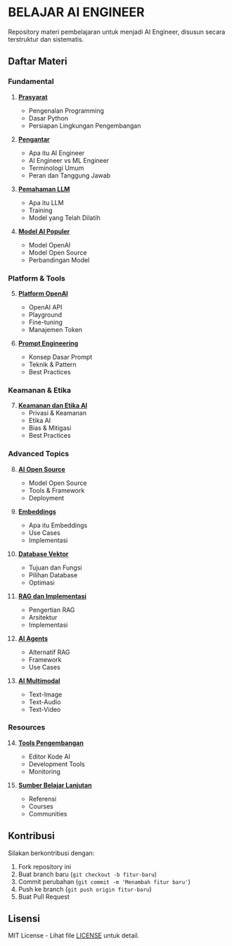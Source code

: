 # BELAJAR AI ENGINEER

Repository materi pembelajaran untuk menjadi AI Engineer, disusun secara terstruktur dan sistematis.

## Daftar Materi

### Fundamental
1. [**Prasyarat**](./00-PRASYARAT/)
   - Pengenalan Programming
   - Dasar Python 
   - Persiapan Lingkungan Pengembangan

2. [**Pengantar**](./01-PENGANTAR/)
   - Apa itu AI Engineer
   - AI Engineer vs ML Engineer
   - Terminologi Umum
   - Peran dan Tanggung Jawab

3. [**Pemahaman LLM**](./02-PEMAHAMAN-LLM/)
   - Apa itu LLM
   - Training
   - Model yang Telah Dilatih

4. [**Model AI Populer**](./03-MODEL-AI-POPULER/)
   - Model OpenAI
   - Model Open Source
   - Perbandingan Model

### Platform & Tools
5. [**Platform OpenAI**](./04-PLATFORM-OPENAI/)
   - OpenAI API
   - Playground
   - Fine-tuning
   - Manajemen Token

6. [**Prompt Engineering**](./05-PROMPT-ENGINEERING/)
   - Konsep Dasar Prompt
   - Teknik & Pattern
   - Best Practices

### Keamanan & Etika
7. [**Keamanan dan Etika AI**](./06-KEAMANAN-DAN-ETIKA-AI/)
   - Privasi & Keamanan
   - Etika AI
   - Bias & Mitigasi
   - Best Practices

### Advanced Topics
8. [**AI Open Source**](./07-AI-OPEN-SOURCE/)
   - Model Open Source
   - Tools & Framework
   - Deployment

9. [**Embeddings**](./08-EMBEDDINGS/)
   - Apa itu Embeddings
   - Use Cases
   - Implementasi

10. [**Database Vektor**](./09-DATABASE-VEKTOR/)
    - Tujuan dan Fungsi
    - Pilihan Database
    - Optimasi

11. [**RAG dan Implementasi**](./10-RAG-DAN-IMPLEMENTASI/)
    - Pengertian RAG
    - Arsitektur
    - Implementasi

12. [**AI Agents**](./11-AI-AGENTS/)
    - Alternatif RAG
    - Framework
    - Use Cases

13. [**AI Multimodal**](./12-AI-MULTIMODAL/)
    - Text-Image
    - Text-Audio
    - Text-Video

### Resources
14. [**Tools Pengembangan**](./13-TOOLS-PENGEMBANGAN/)
    - Editor Kode AI
    - Development Tools
    - Monitoring

15. [**Sumber Belajar Lanjutan**](./14-SUMBER-BELAJAR-LANJUTAN/)
    - Referensi
    - Courses
    - Communities


## Kontribusi

Silakan berkontribusi dengan:
1. Fork repository ini
2. Buat branch baru (`git checkout -b fitur-baru`)
3. Commit perubahan (`git commit -m 'Menambah fitur baru'`)
4. Push ke branch (`git push origin fitur-baru`)
5. Buat Pull Request

## Lisensi

MIT License - Lihat file [LICENSE](LICENSE) untuk detail.